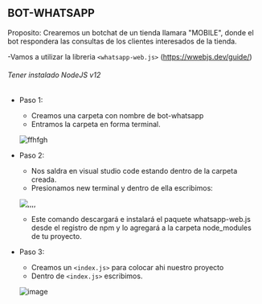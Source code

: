 ## BOT-WHATSAPP

Proposito: Crearemos un botchat de un tienda llamara "MOBILE", donde el bot respondera las consultas de los clientes interesados de la tienda.

-Vamos a utilizar la libreria `<whatsapp-web.js>` (https://wwebjs.dev/guide/)

###### Tener instalado NodeJS v12

+ Paso 1: 
    * Creamos una carpeta con nombre de bot-whatsapp
    * Entramos la carpeta en forma terminal.

    ![ffhfgh](https://github.com/MaricarmenCatalinaRaymundoRomero/Bot-Whatsapp/assets/129924045/007677e4-1464-46e8-ba56-505c56f14a4b)


+ Paso 2:
    * Nos saldra en visual studio code estando dentro de la carpeta creada.
    * Presionamos new terminal y dentro de ella escribimos:
   
   ![,,,,](https://github.com/MaricarmenCatalinaRaymundoRomero/Bot-Whatsapp/assets/129924045/47126f02-8522-4477-a1d8-f0126f616ea6)

    * Este comando descargará e instalará el paquete whatsapp-web.js desde el registro de npm y lo agregará a la carpeta node_modules de tu proyecto.
+ Paso 3:
    * Creamos un `<index.js>` para colocar ahi nuestro proyecto
    * Dentro de `<index.js>` escribimos.
    
    ![image](https://github.com/MaricarmenCatalinaRaymundoRomero/Bot-Whatsapp/assets/129924045/e8c175af-5ffe-4c57-9342-93b66ca4da2b)
 
    

